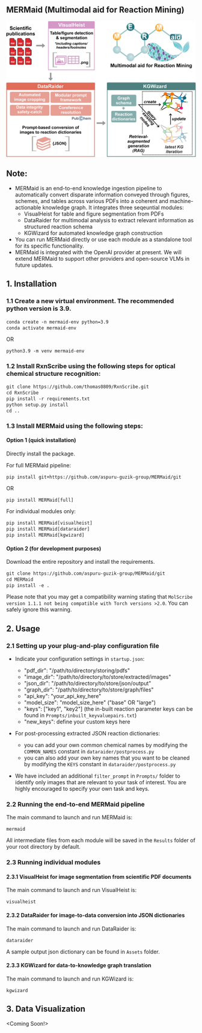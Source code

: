 ## MERMaid (Multimodal aid for Reaction Mining)

<img src="./Assets/MERMaid-overview.jpg" alt="Overview" width="600">

## Note: 
* MERMaid is an end-to-end knowledge ingestion pipeline to automatically convert disparate information conveyed through figures, schemes, and tables across various PDFs into a coherent and machine-actionable knowledge graph. It integrates three seqeuntial modules: 
    * VisualHeist for table and figure segmentation from PDFs 
    * DataRaider for multimodal analysis to extract relevant information as structured reaction schema
    * KGWizard for automated knowledge graph construction
* You can run MERMaid directly or use each module as a standalone tool for its specific functionality.
* MERMaid is integrated with the OpenAI provider at present. We will extend MERMaid to support other providers and open-source VLMs in future updates. 

## 1. Installation 


### 1.1 Create a new virtual environment. The recommended python version is 3.9.

```
conda create -n mermaid-env python=3.9
conda activate mermaid-env
```
OR 
```
python3.9 -m venv mermaid-env
```

### 1.2 Install RxnScribe using the following steps for optical chemical structure recognition:
```
git clone https://github.com/thomas0809/RxnScribe.git
cd RxnScribe
pip install -r requirements.txt
python setup.py install
cd ..
```
### 1.3 Install MERMaid using the following steps: 

#### Option 1 (quick installation) 
Directly install the package. 

For full MERMaid pipeline: 
```
pip install git+https://github.com/aspuru-guzik-group/MERMaid/git
```
OR 
```
pip install MERMaid[full]
```

For individual modules only: 
```
pip install MERMaid[visualheist]
pip install MERMaid[dataraider]
pip install MERMaid[kgwizard]
```
#### Option 2 (for development purposes)
Download the entire repository and install the requirements.
```
git clone https://github.com/aspuru-guzik-group/MERMaid/git
cd MERMaid
pip install -e .
```
Please note that you may get a compatibility warning stating that `MolScribe version 1.1.1 not being compatible with Torch versions >2.0`. You can safely ignore this warning.

## 2. Usage 
### 2.1 Setting up your plug-and-play configuration file 
* Indicate your configuration settings in `startup.json`: 
    * "pdf_dir": "/path/to/directory/storing/pdfs"
    * "image_dir": "/path/to/directory/to/store/extracted/images"
    * "json_dir": "/path/to/directory/to/store/json/output"
    * "graph_dir": "/path/to/directory/to/store/graph/files"
    * "api_key": "your_api_key_here"
    * "model_size": "model_size_here" ("base" OR "large")
    * "keys": ["key1", "key2"] (the in-built reaction parameter keys can be found in `Prompts/inbuilt_keyvaluepairs.txt`) 
    * "new_keys": define your custom keys here 

* For post-processing extracted JSON reaction dictionaries: 
    * you can add your own common chemical names by modifying the `COMMON_NAMES` constant in `dataraider/postprocess.py`
    * you can also add your own key names that you want to be cleaned by modifying the `KEYS` constant in `dataraider/postprocess.py`

* We have included an additional `filter_prompt` in `Prompts/` folder to identify only images that are relevant to your task of interest. You are highly encouraged to specify your own task and keys. 

### 2.2 Running the end-to-end MERMaid pipeline 
The main command to launch and run MERMaid is: 
```
mermaid
```
All intermediate files from each module will be saved in the `Results` folder of your root directory by default.

### 2.3 Running individual modules 
#### 2.3.1 VisualHeist for image segmentation from scientific PDF documents 
The main command to launch and run VisualHeist is: 
```
visualheist
```

#### 2.3.2 DataRaider for image-to-data conversion into JSON dictionaries 
The main command to launch and run DataRaider is: 
```
dataraider
```
A sample output json dictionary can be found in `Assets` folder. 

#### 2.3.3 KGWizard for data-to-knowledge graph translation 
The main command to launch and run KGWizard is: 
```
kgwizard
```

## 3. Data Visualization 
<Coming Soon!>
